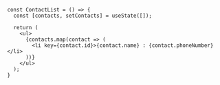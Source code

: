 ```tsx [|2|6-8]
const ContactList = () => {
  const [contacts, setContacts] = useState([]);
  
  return (
    <ul>
      {contacts.map(contact => (
        <li key={contact.id}>{contact.name} : {contact.phoneNumber}</li>
      ))}
    </ul>
  );
}
```
<!-- .element: data-id="code-animation" -->